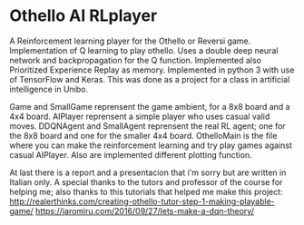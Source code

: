 # Othello AI RLplayer
A Reinforcement learning player for the Othello or Reversi game.
Implementation of Q learning to play othello. Uses a double deep neural network and backpropagation for the Q function.
Implemented also Prioritized Experience Replay as memory. Implemented in python 3 with use of TensorFlow and Keras.
This was done as a project for a class in artificial intelligence in Unibo.

Game and SmallGame reprensent the game ambient, for a 8x8 board and a 4x4 board.
AIPlayer reprensent a simple player who uses casual valid moves.
DDQNAgent and SmallAgent reprensent the real RL agent; one for the 8x8 board and one for the smaller 4x4 board.
OthelloMain is the file where you can make the reinforcement learning and try play games against casual AIPlayer. Also are implemented different plotting function.

At last there is a report and a presentacion that i'm sorry but are written in Italian only.
A special thanks to the tutors and professor of the course for helping me; also thanks to this tutorials that helped me make this project:
http://realerthinks.com/creating-othello-tutor-step-1-making-playable-game/
https://jaromiru.com/2016/09/27/lets-make-a-dqn-theory/
